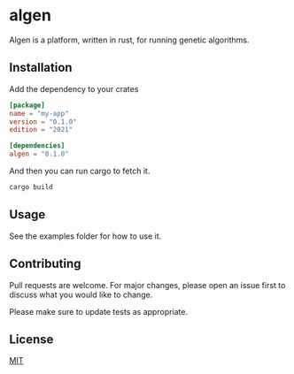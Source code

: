 # algen

Algen is a platform, written in rust, for running genetic algorithms.

## Installation

Add the dependency to your crates

```toml
[package]
name = "my-app"
version = "0.1.0"
edition = "2021"

[dependencies]
algen = "0.1.0"
```

And then you can run cargo to fetch it.

```bash
cargo build
```

## Usage

See the examples folder for how to use it.


## Contributing

Pull requests are welcome. For major changes, please open an issue first
to discuss what you would like to change.

Please make sure to update tests as appropriate.

## License

[MIT](https://choosealicense.com/licenses/mit/)
